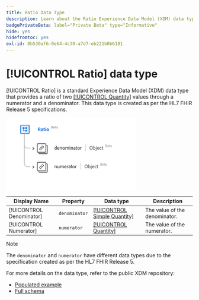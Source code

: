 ```yaml
---
title: Ratio Data Type
description: Learn about the Ratio Experience Data Model (XDM) data type.
badgePrivateBeta: label="Private Beta" type="Informative"
hide: yes
hidefromtoc: yes
exl-id: 8b530af6-0e64-4c30-a7d7-eb221b0b6181
---
```

# [!UICONTROL Ratio] data type

[!UICONTROL Ratio] is a standard Experience Data Model (XDM) data type that provides a ratio of two [[!UICONTROL Quantity]](../healthcare/quantity.md) values through a numerator and a denominator. This data type is created as per the HL7 FHIR Release 5 specifications.

![Ratio data type structure](../../images/data-types/healthcare/ratio.png)

| Display Name | Property | Data type | Description |
| --- | --- | --- | --- |
| [!UICONTROL Denominator] | `denominator` | [[!UICONTROL Simple Quantity]](../healthcare/simple-quantity.md) | The value of the denominator. |
| [!UICONTROL Numerator] | `numerator` | [[!UICONTROL Quantity]](../healthcare/quantity.md) | The value of the numerator. |

>[!NOTE]
>
> The `denominator` and `numerator` have different data types due to the specification created as per the HL7 FHIR Release 5.

For more details on the data type, refer to the public XDM repository:

* [Populated example](https://github.com/adobe/xdm/blob/master/extensions/industry/healthcare/fhir/datatypes/ratio.example.1.json)
* [Full schema](https://github.com/adobe/xdm/blob/master/extensions/industry/healthcare/fhir/datatypes/ratio.schema.json)
